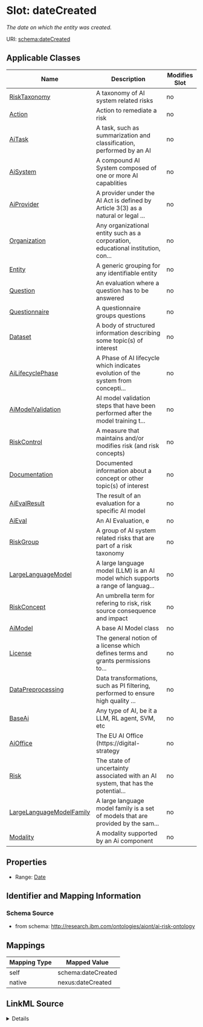 

# Slot: dateCreated


_The date on which the entity was created._





URI: [schema:dateCreated](http://schema.org/dateCreated)



<!-- no inheritance hierarchy -->





## Applicable Classes

| Name | Description | Modifies Slot |
| --- | --- | --- |
| [RiskTaxonomy](RiskTaxonomy.md) | A taxonomy of AI system related risks |  no  |
| [Action](Action.md) | Action to remediate a risk |  no  |
| [AiTask](AiTask.md) | A task, such as summarization and classification, performed by an AI |  no  |
| [AiSystem](AiSystem.md) | A compound AI System composed of one or more AI capablities |  no  |
| [AiProvider](AiProvider.md) | A provider under the AI Act is defined by Article 3(3) as a natural or legal ... |  no  |
| [Organization](Organization.md) | Any organizational entity such as a corporation, educational institution, con... |  no  |
| [Entity](Entity.md) | A generic grouping for any identifiable entity |  no  |
| [Question](Question.md) | An evaluation where a question has to be answered |  no  |
| [Questionnaire](Questionnaire.md) | A questionnaire groups questions |  no  |
| [Dataset](Dataset.md) | A body of structured information describing some topic(s) of interest |  no  |
| [AiLifecyclePhase](AiLifecyclePhase.md) | A Phase of AI lifecycle which indicates evolution of the system from concepti... |  no  |
| [AiModelValidation](AiModelValidation.md) | AI model validation steps that have been performed after the model training t... |  no  |
| [RiskControl](RiskControl.md) | A measure that maintains and/or modifies risk (and risk concepts) |  no  |
| [Documentation](Documentation.md) | Documented information about a concept or other topic(s) of interest |  no  |
| [AiEvalResult](AiEvalResult.md) | The result of an evaluation for a specific AI model |  no  |
| [AiEval](AiEval.md) | An AI Evaluation, e |  no  |
| [RiskGroup](RiskGroup.md) | A group of AI system related risks that are part of a risk taxonomy |  no  |
| [LargeLanguageModel](LargeLanguageModel.md) | A large language model (LLM) is an AI model which supports a range of languag... |  no  |
| [RiskConcept](RiskConcept.md) | An umbrella term for refering to risk, risk source consequence and impact |  no  |
| [AiModel](AiModel.md) | A base AI Model class |  no  |
| [License](License.md) | The general notion of a license which defines terms and grants permissions to... |  no  |
| [DataPreprocessing](DataPreprocessing.md) | Data transformations, such as PI filtering, performed to ensure high quality ... |  no  |
| [BaseAi](BaseAi.md) | Any type of AI, be it a LLM, RL agent, SVM, etc |  no  |
| [AiOffice](AiOffice.md) | The EU AI Office (https://digital-strategy |  no  |
| [Risk](Risk.md) | The state of uncertainty associated with an AI system, that has the potential... |  no  |
| [LargeLanguageModelFamily](LargeLanguageModelFamily.md) | A large language model family is a set of models that are provided by the sam... |  no  |
| [Modality](Modality.md) | A modality supported by an Ai component |  no  |







## Properties

* Range: [Date](Date.md)





## Identifier and Mapping Information







### Schema Source


* from schema: http://research.ibm.com/ontologies/aiont/ai-risk-ontology




## Mappings

| Mapping Type | Mapped Value |
| ---  | ---  |
| self | schema:dateCreated |
| native | nexus:dateCreated |




## LinkML Source

<details>
```yaml
name: dateCreated
description: The date on which the entity was created.
from_schema: http://research.ibm.com/ontologies/aiont/ai-risk-ontology
rank: 1000
slot_uri: schema:dateCreated
alias: dateCreated
domain_of:
- Entity
range: date
required: false

```
</details>